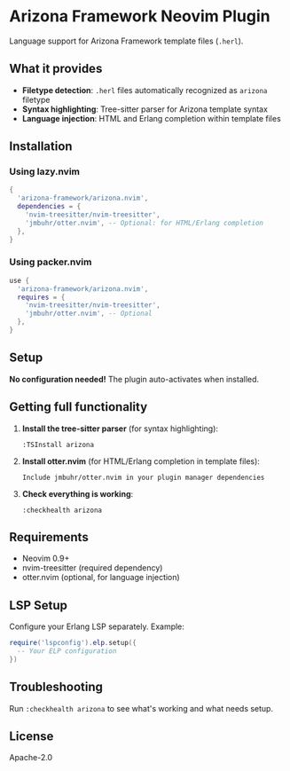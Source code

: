 # Arizona Framework Neovim Plugin

Language support for Arizona Framework template files (`.herl`).

## What it provides

- **Filetype detection**: `.herl` files automatically recognized as `arizona` filetype
- **Syntax highlighting**: Tree-sitter parser for Arizona template syntax
- **Language injection**: HTML and Erlang completion within template files

## Installation

### Using lazy.nvim

```lua
{
  'arizona-framework/arizona.nvim',
  dependencies = {
    'nvim-treesitter/nvim-treesitter',
    'jmbuhr/otter.nvim', -- Optional: for HTML/Erlang completion
  },
}
```

### Using packer.nvim

```lua
use {
  'arizona-framework/arizona.nvim',
  requires = {
    'nvim-treesitter/nvim-treesitter',
    'jmbuhr/otter.nvim', -- Optional
  },
}
```

## Setup

**No configuration needed!** The plugin auto-activates when installed.

## Getting full functionality

1. **Install the tree-sitter parser** (for syntax highlighting):
   ```
   :TSInstall arizona
   ```

2. **Install otter.nvim** (for HTML/Erlang completion in template files):
   ```
   Include jmbuhr/otter.nvim in your plugin manager dependencies
   ```

3. **Check everything is working**:
   ```
   :checkhealth arizona
   ```

## Requirements

- Neovim 0.9+
- nvim-treesitter (required dependency)
- otter.nvim (optional, for language injection)

## LSP Setup

Configure your Erlang LSP separately. Example:

```lua
require('lspconfig').elp.setup({
  -- Your ELP configuration
})
```

## Troubleshooting

Run `:checkhealth arizona` to see what's working and what needs setup.

## License

Apache-2.0
